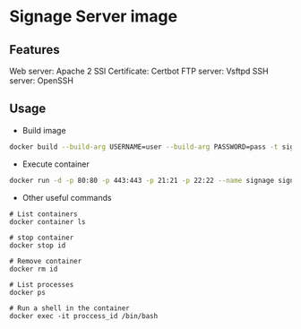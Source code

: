 # Signage Server image

## Features

Web server: Apache 2 
SSl Certificate: Certbot
FTP server: Vsftpd
SSH server: OpenSSH

## Usage

- Build image
```bash 
docker build --build-arg USERNAME=user --build-arg PASSWORD=pass -t signage_server .
``` 
- Execute container
```bash 
docker run -d -p 80:80 -p 443:443 -p 21:21 -p 22:22 --name signage signage_server
``` 
- Other useful commands
``` 
# List containers
docker container ls 

# stop container
docker stop id

# Remove container
docker rm id

# List processes
docker ps

# Run a shell in the container
docker exec -it proccess_id /bin/bash

``` 
